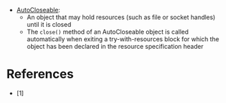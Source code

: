- [AutoCloseable](https://docs.oracle.com/en/java/javase/11/docs/api/java.base/java/lang/AutoCloseable.html): 
    - An object that may hold resources (such as file or socket handles) until it is closed
    - The `close()` method of an AutoCloseable object is called automatically when exiting a try-with-resources block for which the object has been declared in the resource specification header



# References
- [1] 